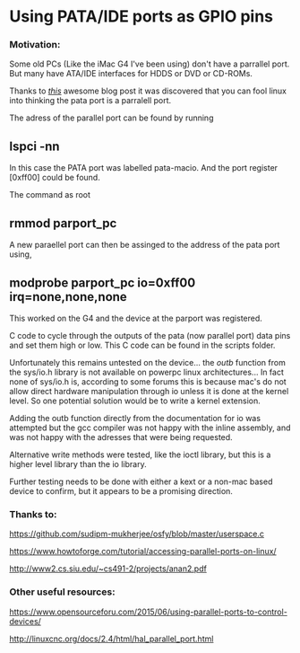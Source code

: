 <h1> Using PATA/IDE ports as GPIO pins</h1>

<h3>Motivation:</h3>

Some old PCs (Like the iMac G4 I've been using) don't have a parrallel port. But many have ATA/IDE interfaces for HDDS or DVD or CD-ROMs.

Thanks to <i><a href="http://ruemohr.org/~ircjunk/tutorials/elex/ata2isp/main.html">this</a></i> awesome blog post it was discovered that you can fool linux into thinking the pata port is a parralell port. 

The adress of the parallel port can be found by running <h2><b> lspci -nn</b></h2>
In this case the PATA port was labelled pata-macio. And the port register [0xff00] could be found. 

The command as root <h2><b> rmmod parport_pc </b></h2>
A new paraellel port can then be assinged to the address of the pata port using, 
<h2><b>modprobe parport_pc io=0xff00 irq=none,none,none</b></h2>

This worked on the G4 and the device at the parport was registered. 

C code to cycle through the outputs of the pata (now parallel port) data pins and set them high or low. This C code can be found in the scripts folder.

Unfortunately this remains untested on the device... the <i>outb</i> function from the sys/io.h library is not available on powerpc linux architectures... In fact none of sys/io.h is, according to some forums this is because mac's do not allow direct hardware manipulation through io unless it is done at the kernel level. So one potential solution would be to write a kernel extension. 

Adding the outb function directly from the documentation for io was attempted but the gcc compiler was not happy with the inline assembly, and was not happy with the adresses that were being requested. 

Alternative write methods were tested, like the ioctl library, but this is a higher level library than the io library. 

Further testing needs to be done with either a kext or a non-mac based device to confirm, but it appears to be a promising direction. 

<h3> Thanks to: </h3>

https://github.com/sudipm-mukherjee/osfy/blob/master/userspace.c

https://www.howtoforge.com/tutorial/accessing-parallel-ports-on-linux/

http://www2.cs.siu.edu/~cs491-2/projects/anan2.pdf

<h3> Other useful resources:</h3>

https://www.opensourceforu.com/2015/06/using-parallel-ports-to-control-devices/

http://linuxcnc.org/docs/2.4/html/hal_parallel_port.html